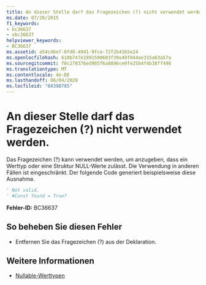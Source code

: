 ```yaml
---
title: An dieser Stelle darf das Fragezeichen (?) nicht verwendet werden.
ms.date: 07/20/2015
f1_keywords:
- bc36637
- vbc36637
helpviewer_keywords:
- BC36637
ms.assetid: a54c46e7-8fd8-4941-9fce-72f2b41b5e24
ms.openlocfilehash: 610b747e1991590603f39e49f044ee315a63a57a
ms.sourcegitcommit: f8c270376ed905f6a8896ce0fe25b4f4b38ff498
ms.translationtype: MT
ms.contentlocale: de-DE
ms.lasthandoff: 06/04/2020
ms.locfileid: "84398785"
---
```

# <a name="the--character-cannot-be-used-here"></a>An dieser Stelle darf das Fragezeichen (?) nicht verwendet werden.
Das Fragezeichen (?) kann verwendet werden, um anzugeben, dass ein Werttyp oder eine Struktur NULL-Werte zulässt. Die Verwendung in anderen Fällen ist eingeschränkt. Der folgende Code generiert beispielsweise diese Ausnahme.  
  
```vb  
' Not valid.  
' #Const found = True?  
```  
  
 **Fehler-ID:** BC36637  
  
## <a name="to-correct-this-error"></a>So beheben Sie diesen Fehler  
  
- Entfernen Sie das Fragezeichen (?) aus der Deklaration.  
  
## <a name="see-also"></a>Weitere Informationen

- [Nullable-Werttypen](../programming-guide/language-features/data-types/nullable-value-types.md)
